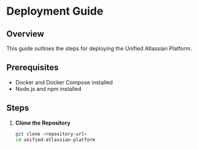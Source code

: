 # Deployment Guide

## Overview
This guide outlines the steps for deploying the Unified Atlassian Platform.

## Prerequisites
- Docker and Docker Compose installed
- Node.js and npm installed

## Steps
1. **Clone the Repository**
   ```bash
   git clone <repository-url>
   cd unified-atlassian-platform
